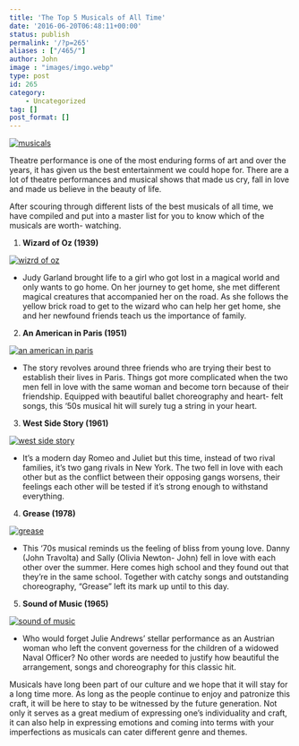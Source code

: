 ```yaml
---
title: 'The Top 5 Musicals of All Time'
date: '2016-06-20T06:48:11+00:00'
status: publish
permalink: '/?p=265'
aliases : ["/465/"]
author: John
image : "images/imgo.webp"
type: post
id: 265
category:
    - Uncategorized
tag: []
post_format: []
---
```

[![musicals](http://www.progressiveavenues.org/wp-content/uploads/2016/06/musicals-300x225.jpg)](http://www.progressiveavenues.org/wp-content/uploads/2016/06/musicals.jpg)

Theatre performance is one of the most enduring forms of art and over the years, it has given us the best entertainment we could hope for. There are a lot of theatre performances and musical shows that made us cry, fall in love and made us believe in the beauty of life.

After scouring through different lists of the best musicals of all time, we have compiled and put into a master list for you to know which of the musicals are worth- watching.

1. **Wizard of Oz (1939)**

[![wizrd of oz](http://www.progressiveavenues.org/wp-content/uploads/2016/06/wizrd-of-oz-219x300.jpg)](http://www.progressiveavenues.org/wp-content/uploads/2016/06/wizrd-of-oz.jpg)

- Judy Garland brought life to a girl who got lost in a magical world and only wants to go home. On her journey to get home, she met different magical creatures that accompanied her on the road. As she follows the yellow brick road to get to the wizard who can help her get home, she and her newfound friends teach us the importance of family.

2. **An American in Paris (1951)**

[![an american in paris](http://www.progressiveavenues.org/wp-content/uploads/2016/06/an-american-in-paris-200x300.jpg)](http://www.progressiveavenues.org/wp-content/uploads/2016/06/an-american-in-paris.jpg)

- The story revolves around three friends who are trying their best to establish their lives in Paris. Things got more complicated when the two men fell in love with the same woman and become torn because of their friendship. Equipped with beautiful ballet choreography and heart- felt songs, this ‘50s musical hit will surely tug a string in your heart.

3. **West Side Story (1961)**

[![west side story](http://www.progressiveavenues.org/wp-content/uploads/2016/06/west-side-story-209x300.jpg)](http://www.progressiveavenues.org/wp-content/uploads/2016/06/west-side-story.jpg)

- It’s a modern day Romeo and Juliet but this time, instead of two rival families, it’s two gang rivals in New York. The two fell in love with each other but as the conflict between their opposing gangs worsens, their feelings each other will be tested if it’s strong enough to withstand everything.

4. **Grease (1978)**

[![grease](http://progressiveavenues.org/wp-content/uploads/2016/06/grease-199x300.jpg)](http://progressiveavenues.org/wp-content/uploads/2016/06/grease.jpg)

- This ‘70s musical reminds us the feeling of bliss from young love. Danny (John Travolta) and Sally (Olivia Newton- John) fell in love with each other over the summer. Here comes high school and they found out that they’re in the same school. Together with catchy songs and outstanding choreography, “Grease” left its mark up until to this day.

5. **Sound of Music (1965)**

[![sound of music](http://www.progressiveavenues.org/wp-content/uploads/2016/06/sound-of-music-215x300.jpg)](http://www.progressiveavenues.org/wp-content/uploads/2016/06/sound-of-music.jpg)

- Who would forget Julie Andrews’ stellar performance as an Austrian woman who left the convent governess for the children of a widowed Naval Officer? No other words are needed to justify how beautiful the arrangement, songs and choreography for this classic hit.

Musicals have long been part of our culture and we hope that it will stay for a long time more. As long as the people continue to enjoy and patronize this craft, it will be here to stay to be witnessed by the future generation. Not only it serves as a great medium of expressing one’s individuality and craft, it can also help in expressing emotions and coming into terms with your imperfections as musicals can cater different genre and themes.